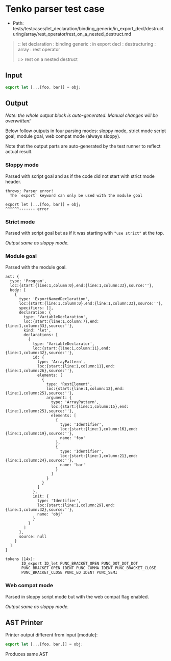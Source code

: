 # Tenko parser test case

- Path: tests/testcases/let_declaration/binding_generic/in_export_decl/destructuring/array/rest_operator/rest_on_a_nested_destruct.md

> :: let declaration : binding generic : in export decl : destructuring : array : rest operator
>
> ::> rest on a nested destruct

## Input

`````js
export let [...[foo, bar]] = obj;
`````

## Output

_Note: the whole output block is auto-generated. Manual changes will be overwritten!_

Below follow outputs in four parsing modes: sloppy mode, strict mode script goal, module goal, web compat mode (always sloppy).

Note that the output parts are auto-generated by the test runner to reflect actual result.

### Sloppy mode

Parsed with script goal and as if the code did not start with strict mode header.

`````
throws: Parser error!
  The `export` keyword can only be used with the module goal

export let [...[foo, bar]] = obj;
^^^^^^------- error
`````

### Strict mode

Parsed with script goal but as if it was starting with `"use strict"` at the top.

_Output same as sloppy mode._

### Module goal

Parsed with the module goal.

`````
ast: {
  type: 'Program',
  loc:{start:{line:1,column:0},end:{line:1,column:33},source:''},
  body: [
    {
      type: 'ExportNamedDeclaration',
      loc:{start:{line:1,column:0},end:{line:1,column:33},source:''},
      specifiers: [],
      declaration: {
        type: 'VariableDeclaration',
        loc:{start:{line:1,column:7},end:{line:1,column:33},source:''},
        kind: 'let',
        declarations: [
          {
            type: 'VariableDeclarator',
            loc:{start:{line:1,column:11},end:{line:1,column:32},source:''},
            id: {
              type: 'ArrayPattern',
              loc:{start:{line:1,column:11},end:{line:1,column:26},source:''},
              elements: [
                {
                  type: 'RestElement',
                  loc:{start:{line:1,column:12},end:{line:1,column:25},source:''},
                  argument: {
                    type: 'ArrayPattern',
                    loc:{start:{line:1,column:15},end:{line:1,column:25},source:''},
                    elements: [
                      {
                        type: 'Identifier',
                        loc:{start:{line:1,column:16},end:{line:1,column:19},source:''},
                        name: 'foo'
                      },
                      {
                        type: 'Identifier',
                        loc:{start:{line:1,column:21},end:{line:1,column:24},source:''},
                        name: 'bar'
                      }
                    ]
                  }
                }
              ]
            },
            init: {
              type: 'Identifier',
              loc:{start:{line:1,column:29},end:{line:1,column:32},source:''},
              name: 'obj'
            }
          }
        ]
      },
      source: null
    }
  ]
}

tokens (14x):
       ID_export ID_let PUNC_BRACKET_OPEN PUNC_DOT_DOT_DOT
       PUNC_BRACKET_OPEN IDENT PUNC_COMMA IDENT PUNC_BRACKET_CLOSE
       PUNC_BRACKET_CLOSE PUNC_EQ IDENT PUNC_SEMI
`````


### Web compat mode

Parsed in sloppy script mode but with the web compat flag enabled.

_Output same as sloppy mode._

## AST Printer

Printer output different from input [module]:

````js
export let [...[foo, bar,]] = obj;
````

Produces same AST
